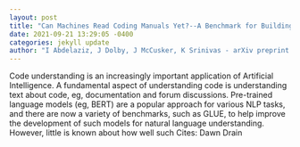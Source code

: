 ```yaml
--- 
layout: post 
title: "Can Machines Read Coding Manuals Yet?--A Benchmark for Building Better Language Models for Code Understanding" 
date: 2021-09-21 13:29:05 -0400 
categories: jekyll update 
author: "I Abdelaziz, J Dolby, J McCusker, K Srinivas - arXiv preprint arXiv:2109.07452, 2021" 
--- 
```

Code understanding is an increasingly important application of Artificial Intelligence. A fundamental aspect of understanding code is understanding text about code, eg, documentation and forum discussions. Pre-trained language models (eg, BERT) are a popular approach for various NLP tasks, and there are now a variety of benchmarks, such as GLUE, to help improve the development of such models for natural language understanding. However, little is known about how well such Cites: Dawn Drain